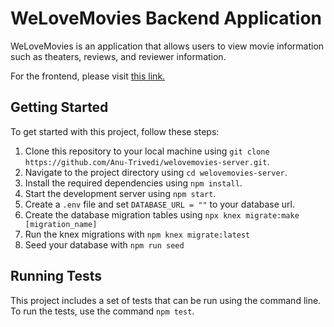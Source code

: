 # WeLoveMovies Backend Application

WeLoveMovies is an application that allows users to view movie information such as theaters, reviews, and reviewer information.

For the frontend, please visit [this link.](https://github.com/Thinkful-Ed/starter-movie-front-end)

## Getting Started

To get started with this project, follow these steps:

1. Clone this repository to your local machine using `git clone https://github.com/Anu-Trivedi/welovemovies-server.git`.
2. Navigate to the project directory using `cd welovemovies-server`.
3. Install the required dependencies using `npm install`.
4. Start the development server using `npm start`.
5. Create a `.env` file and set `DATABASE_URL = ""` to your database url.
6. Create the database migration tables using `npx knex migrate:make [migration_name]`
7. Run the knex migrations with `npm knex migrate:latest`
8. Seed your database with `npm run seed`

## Running Tests

This project includes a set of tests that can be run using the command line. To run the tests, use the command `npm test`.
